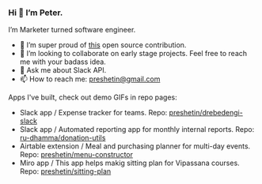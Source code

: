 ### Hi 👋 I’m Peter. 

I’m Marketer turned software engineer.

- 💪 I’m super proud of [this](https://github.com/serverless/serverless/pull/7335) open source contribution. 
- 👯 I’m looking to collaborate on early stage projects. Feel free to reach me with your badass idea.
- 💬 Ask me about Slack API.
- 📫 How to reach me: preshetin@gmail.com

Apps I've built, check out demo GIFs in repo pages:
- Slack app /  Expense tracker for teams. Repo: [preshetin/drebedengi-slack](https://github.com/preshetin/drebedengi-slack)
- Slack app / Automated reporting app for monthly  internal reports. Repo: [ru-dhamma/donation-utils](https://github.com/ru-dhamma/donation-utils)
- Airtable extension /  Meal and purchasing planner for multi-day events. Repo: [preshetin/menu-constructor](https://github.com/preshetin/menu-constructor)
- Miro app / This app helps makig sitting plan for Vipassana courses. Repo: [preshetin/sitting-plan](https://github.com/preshetin/sitting-plan)
